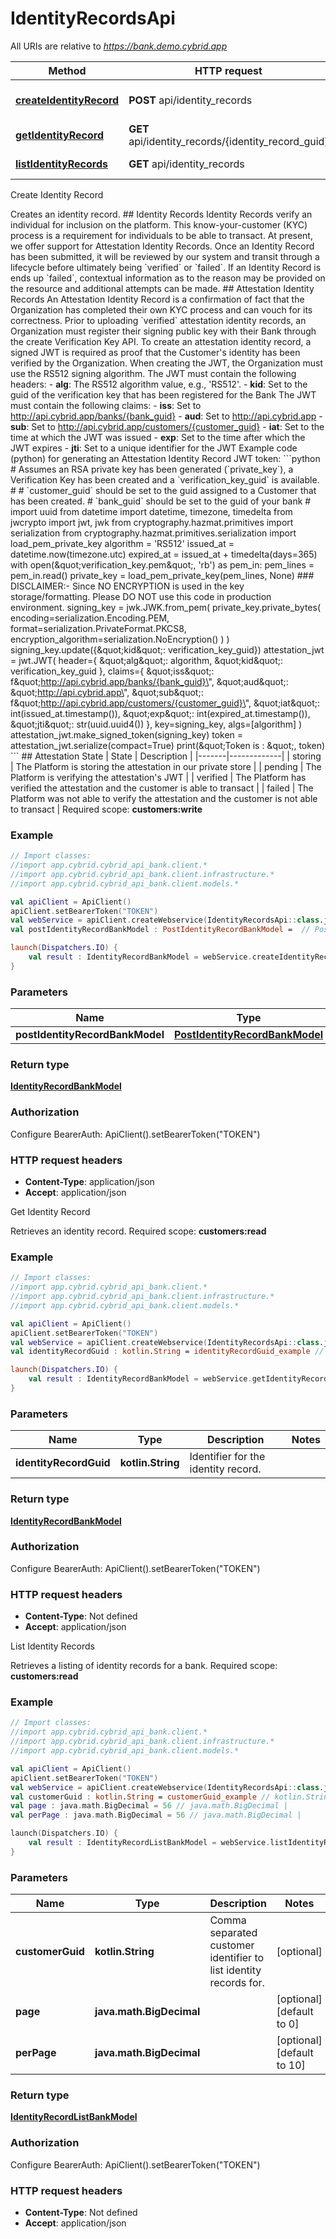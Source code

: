 # IdentityRecordsApi

All URIs are relative to *https://bank.demo.cybrid.app*

Method | HTTP request | Description
------------- | ------------- | -------------
[**createIdentityRecord**](IdentityRecordsApi.md#createIdentityRecord) | **POST** api/identity_records | Create Identity Record
[**getIdentityRecord**](IdentityRecordsApi.md#getIdentityRecord) | **GET** api/identity_records/{identity_record_guid} | Get Identity Record
[**listIdentityRecords**](IdentityRecordsApi.md#listIdentityRecords) | **GET** api/identity_records | List Identity Records



Create Identity Record

Creates an identity record.  ## Identity Records  Identity Records verify an individual for inclusion on the platform. This know-your-customer (KYC) process is a requirement for individuals to be able to transact. At present, we offer support for Attestation Identity Records.  Once an Identity Record has been submitted, it will be reviewed by our system and transit through a lifecycle before ultimately being &#x60;verified&#x60; or &#x60;failed&#x60;. If an Identity Record is ends up &#x60;failed&#x60;, contextual information as to the reason may be provided on the resource and additional attempts can be made.  ## Attestation Identity Records  An Attestation Identity Record is a confirmation of fact that the Organization has completed their own KYC process and can vouch for its correctness.  Prior to uploading &#x60;verified&#x60; attestation identity records, an Organization must register their signing public key with their Bank through the create Verification Key API.  To create an attestation identity record, a signed JWT is required as proof that the Customer&#39;s identity has been verified by the Organization. When creating the JWT, the Organization must use the RS512 signing algorithm.  The JWT must contain the following headers:  - **alg**: The RS512 algorithm value, e.g., &#39;RS512&#39;. - **kid**: Set to the guid of the verification key that has been registered for the Bank  The JWT must contain the following claims:  - **iss**: Set to http://api.cybrid.app/banks/{bank_guid} - **aud**: Set to http://api.cybrid.app - **sub**: Set to http://api.cybrid.app/customers/{customer_guid} - **iat**: Set to the time at which the JWT was issued - **exp**: Set to the time after which the JWT expires - **jti**: Set to a unique identifier for the JWT  Example code (python) for generating an Attestation Identity Record JWT token:  &#x60;&#x60;&#x60;python # Assumes an RSA private key has been generated (&#x60;private_key&#x60;), a Verification Key has been created and a &#x60;verification_key_guid&#x60; is available. # # &#x60;customer_guid&#x60; should be set to the guid assigned to a Customer that has been created. # &#x60;bank_guid&#x60; should be set to the guid of your bank #  import uuid  from datetime import datetime, timezone, timedelta from jwcrypto import jwt, jwk from cryptography.hazmat.primitives import serialization from cryptography.hazmat.primitives.serialization import load_pem_private_key  algorithm &#x3D; &#39;RS512&#39; issued_at &#x3D; datetime.now(timezone.utc) expired_at &#x3D; issued_at + timedelta(days&#x3D;365)  with open(\&quot;verification_key.pem\&quot;, &#39;rb&#39;) as pem_in:   pem_lines &#x3D; pem_in.read()  private_key &#x3D; load_pem_private_key(pem_lines, None)  ### DISCLAIMER:- Since NO ENCRYPTION is used in the key storage/formatting. Please DO NOT use this code in production environment. signing_key &#x3D; jwk.JWK.from_pem(     private_key.private_bytes(         encoding&#x3D;serialization.Encoding.PEM,         format&#x3D;serialization.PrivateFormat.PKCS8,         encryption_algorithm&#x3D;serialization.NoEncryption()     ) ) signing_key.update({\&quot;kid\&quot;: verification_key_guid})  attestation_jwt &#x3D; jwt.JWT(     header&#x3D;{         \&quot;alg\&quot;: algorithm,         \&quot;kid\&quot;: verification_key_guid     },     claims&#x3D;{         \&quot;iss\&quot;: f\&quot;http://api.cybrid.app/banks/{bank_guid}\&quot;,         \&quot;aud\&quot;: \&quot;http://api.cybrid.app\&quot;,         \&quot;sub\&quot;: f\&quot;http://api.cybrid.app/customers/{customer_guid}\&quot;,         \&quot;iat\&quot;: int(issued_at.timestamp()),         \&quot;exp\&quot;: int(expired_at.timestamp()),         \&quot;jti\&quot;: str(uuid.uuid4())     },     key&#x3D;signing_key,     algs&#x3D;[algorithm] ) attestation_jwt.make_signed_token(signing_key)  token &#x3D; attestation_jwt.serialize(compact&#x3D;True) print(\&quot;Token is : \&quot;, token) &#x60;&#x60;&#x60;  ## Attestation State  | State | Description | |-------|-------------| | storing | The Platform is storing the attestation in our private store | | pending | The Platform is verifying the attestation&#39;s JWT | | verified | The Platform has verified the attestation and the customer is able to transact | | failed | The Platform was not able to verify the attestation and the customer is not able to transact |    Required scope: **customers:write**

### Example
```kotlin
// Import classes:
//import app.cybrid.cybrid_api_bank.client.*
//import app.cybrid.cybrid_api_bank.client.infrastructure.*
//import app.cybrid.cybrid_api_bank.client.models.*

val apiClient = ApiClient()
apiClient.setBearerToken("TOKEN")
val webService = apiClient.createWebservice(IdentityRecordsApi::class.java)
val postIdentityRecordBankModel : PostIdentityRecordBankModel =  // PostIdentityRecordBankModel | 

launch(Dispatchers.IO) {
    val result : IdentityRecordBankModel = webService.createIdentityRecord(postIdentityRecordBankModel)
}
```

### Parameters

Name | Type | Description  | Notes
------------- | ------------- | ------------- | -------------
 **postIdentityRecordBankModel** | [**PostIdentityRecordBankModel**](PostIdentityRecordBankModel.md)|  |

### Return type

[**IdentityRecordBankModel**](IdentityRecordBankModel.md)

### Authorization


Configure BearerAuth:
    ApiClient().setBearerToken("TOKEN")

### HTTP request headers

 - **Content-Type**: application/json
 - **Accept**: application/json


Get Identity Record

Retrieves an identity record.  Required scope: **customers:read**

### Example
```kotlin
// Import classes:
//import app.cybrid.cybrid_api_bank.client.*
//import app.cybrid.cybrid_api_bank.client.infrastructure.*
//import app.cybrid.cybrid_api_bank.client.models.*

val apiClient = ApiClient()
apiClient.setBearerToken("TOKEN")
val webService = apiClient.createWebservice(IdentityRecordsApi::class.java)
val identityRecordGuid : kotlin.String = identityRecordGuid_example // kotlin.String | Identifier for the identity record.

launch(Dispatchers.IO) {
    val result : IdentityRecordBankModel = webService.getIdentityRecord(identityRecordGuid)
}
```

### Parameters

Name | Type | Description  | Notes
------------- | ------------- | ------------- | -------------
 **identityRecordGuid** | **kotlin.String**| Identifier for the identity record. |

### Return type

[**IdentityRecordBankModel**](IdentityRecordBankModel.md)

### Authorization


Configure BearerAuth:
    ApiClient().setBearerToken("TOKEN")

### HTTP request headers

 - **Content-Type**: Not defined
 - **Accept**: application/json


List Identity Records

Retrieves a listing of identity records for a bank.  Required scope: **customers:read**

### Example
```kotlin
// Import classes:
//import app.cybrid.cybrid_api_bank.client.*
//import app.cybrid.cybrid_api_bank.client.infrastructure.*
//import app.cybrid.cybrid_api_bank.client.models.*

val apiClient = ApiClient()
apiClient.setBearerToken("TOKEN")
val webService = apiClient.createWebservice(IdentityRecordsApi::class.java)
val customerGuid : kotlin.String = customerGuid_example // kotlin.String | Comma separated customer identifier to list identity records for.
val page : java.math.BigDecimal = 56 // java.math.BigDecimal | 
val perPage : java.math.BigDecimal = 56 // java.math.BigDecimal | 

launch(Dispatchers.IO) {
    val result : IdentityRecordListBankModel = webService.listIdentityRecords(customerGuid, page, perPage)
}
```

### Parameters

Name | Type | Description  | Notes
------------- | ------------- | ------------- | -------------
 **customerGuid** | **kotlin.String**| Comma separated customer identifier to list identity records for. | [optional]
 **page** | **java.math.BigDecimal**|  | [optional] [default to 0]
 **perPage** | **java.math.BigDecimal**|  | [optional] [default to 10]

### Return type

[**IdentityRecordListBankModel**](IdentityRecordListBankModel.md)

### Authorization


Configure BearerAuth:
    ApiClient().setBearerToken("TOKEN")

### HTTP request headers

 - **Content-Type**: Not defined
 - **Accept**: application/json


